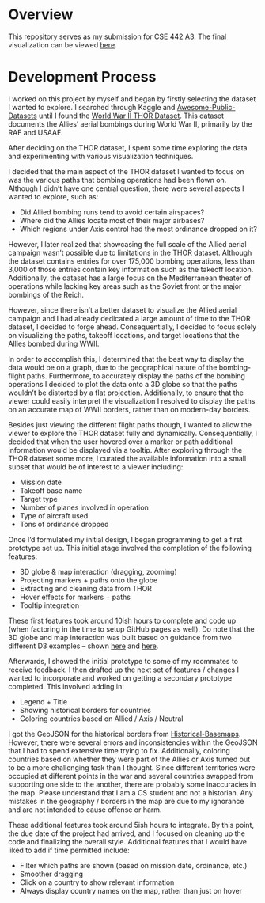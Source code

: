 # Overview

This repository serves as my submission for [CSE 442 A3](https://courses.cs.washington.edu/courses/cse442/21au/a3.html). The final visualization can be viewed [here](https://sberchenko-2.github.io/Allied-Aerial-Campaign/).

# Development Process

I worked on this project by myself and began by firstly selecting the dataset I wanted to explore. I searched through Kaggle and [Awesome-Public-Datasets](https://github.com/awesomedata/awesome-public-datasets) until I found the [World War II THOR Dataset](https://data.world/datamil/world-war-ii-thor-data). This dataset documents the Allies’ aerial bombings during World War II, primarily by the RAF and USAAF. 

After deciding on the THOR dataset, I spent some time exploring the data and experimenting with various visualization techniques. 

I decided that the main aspect of the THOR dataset I wanted to focus on was the various paths that bombing operations had been flown on. Although I didn’t have one central question, there were several aspects I wanted to explore, such as:

-	Did Allied bombing runs tend to avoid certain airspaces?
-	Where did the Allies locate most of their major airbases?
-	Which regions under Axis control had the most ordinance dropped on it?

However, I later realized that showcasing the full scale of the Allied aerial campaign wasn’t possible due to limitations in the THOR dataset. Although the dataset contains entries for over 175,000 bombing operations, less than 3,000 of those entries contain key information such as the takeoff location. Additionally, the dataset has a large focus on the Mediterranean theater of operations while lacking key areas such as the Soviet front or the major bombings of the Reich. 

However, since there isn’t a better dataset to visualize the Allied aerial campaign and I had already dedicated a large amount of time to the THOR dataset, I decided to forge ahead. Consequentially, I decided to focus solely on visualizing the paths, takeoff locations, and target locations that the Allies bombed during WWII. 

In order to accomplish this, I determined that the best way to display the data would be on a graph, due to the geographical nature of the bombing-flight paths. Furthermore, to accurately display the paths of the bombing operations I decided to plot the data onto a 3D globe so that the paths wouldn’t be distorted by a flat projection. Additionally, to ensure that the viewer could easily interpret the visualization I resolved to display the paths on an accurate map of WWII borders, rather than on modern-day borders. 

Besides just viewing the different flight paths though, I wanted to allow the viewer to explore the THOR dataset fully and dynamically. Consequentially, I decided that when the user hovered over a marker or path additional information would be displayed via a tooltip. After exploring through the THOR dataset some more, I curated the available information into a small subset that would be of interest to a viewer including:

-	Mission date
-	Takeoff base name
-	Target type
-	Number of planes involved in operation
-	Type of aircraft used
-	Tons of ordinance dropped

Once I’d formulated my initial design, I began programming to get a first prototype set up. This initial stage involved the completion of the following features:

-	3D globe & map interaction (dragging, zooming)
-	Projecting markers + paths onto the globe
-	Extracting and cleaning data from THOR
-	Hover effects for markers + paths
-	Tooltip integration

These first features took around 10ish hours to complete and code up (when factoring in the time to setup GitHub pages as well). Do note that the 3D globe and map interaction was built based on guidance from two different D3 examples – shown [here](https://observablehq.com/@jnschrag/draggable-globe-in-d3) and [here](https://bl.ocks.org/atanumallick/8d18989cd538c72ae1ead1c3b18d7b54).

Afterwards, I showed the initial prototype to some of my roommates to receive feedback. I then drafted up the next set of features / changes I wanted to incorporate and worked on getting a secondary prototype completed. This involved adding in:

-	Legend + Title
-	Showing historical borders for countries
-	Coloring countries based on Allied / Axis / Neutral

I got the GeoJSON for the historical borders from [Historical-Basemaps](https://github.com/aourednik/historical-basemaps). However, there were several errors and inconsistencies within the GeoJSON that I had to spend extensive time trying to fix. Additionally, coloring countries based on whether they were part of the Allies or Axis turned out to be a more challenging task than I thought. Since different territories were occupied at different points in the war and several countries swapped from supporting one side to the another, there are probably some inaccuracies in the map. Please understand that I am a CS student and not a historian. Any mistakes in the geography / borders in the map are due to my ignorance and are not intended to cause offense or harm. 

These additional features took around 5ish hours to integrate. By this point, the due date of the project had arrived, and I focused on cleaning up the code and finalizing the overall style. Additional features that I would have liked to add if time permitted include:

-	Filter which paths are shown (based on mission date, ordinance, etc.)
-	Smoother dragging
-	Click on a country to show relevant information
-	Always display country names on the map, rather than just on hover
